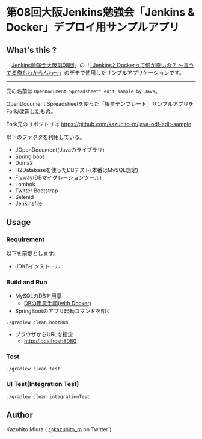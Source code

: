 第08回大阪Jenkins勉強会「Jenkins & Docker」デプロイ用サンプルアプリ
==============================================

## What's this ?


「[Jenkins勉強会大阪第08回](https://connpass.com/event/44408/)」の「[「JenkinsとDockerって何が良いの？ 〜言うてる俺もわからんわ〜]()」のデモで使用したサンプルアプリケーションです。


---

元の名前は `OpenDocument Spreadsheet" edit sample by Java`。

OpenDocument Spreadsheetを使った「帳票テンプレート」サンプルアプリをFork/改造したもの。

Fork元のリポジトリは https://github.com/kazuhito-m/java-odf-edit-sample

以下のファクタを利用している。

- JOpenDocument(Javaのライブラリ)
- Spring boot
- Doma2
- H2Databaseを使ったDBテスト(本番はMySQL想定)
- Flyway(DBマイグレーションツール)
- Lombok
- Twitter Bootstrap
- Selenid
- Jenkinsfile

## Usage

### Requirement

以下を前提とします。

- JDK8インストール

### Build and Run

- MySQLのDBを用意
    + [DBの用意手順(with Docker)](./INITIAL_DATABASE.md)
- SpringBootのアプリ起動コマンドを叩く
```
./gradlew clean bootRun
```
- ブラウザからURLを指定
    + [http://localhost:8080](http://localhost:8080)

### Test

```
./gradlew clean test
```

### UI Test(Integration Test)

```
./gradlew clean integrationTest
```


## Author

Kazuhito Miura ( [@kazuhito_m](https://twitter.com/kazuhito_m) on Twitter )
